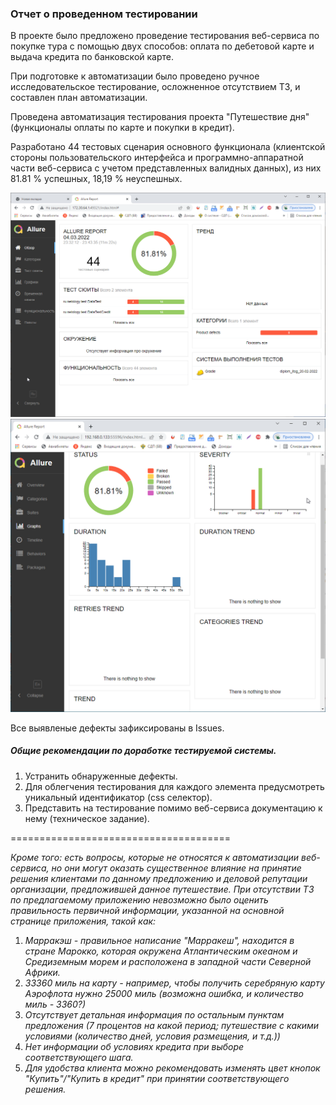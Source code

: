 ### Отчет о проведенном тестировании

В проекте было предложено проведение тестирования веб-сервиса по покупке тура с помощью двух способов: оплата по дебетовой карте и выдача кредита по банковской карте.

При подготовке к автоматизации было проведено ручное исследовательское тестирование, осложненное отсутствием ТЗ, и составлен план автоматизации. 

Проведена автоматизация тестирования проекта "Путешествие дня" (функционалы оплаты по карте и покупки в кредит).

Разработано 44 тестовых сценария основного функционала (клиентской стороны пользовательского интерфейса и программно-аппаратной части веб-сервиса с учетом представленных валидных данных), из них 81.81 % успешных, 18,19 % неуспешных.

![](../doc/chrome_CIc6N11lGc.png)
![](../doc/chrome_PgfytrK4oI.png)

Все выявленые дефекты зафиксированы в Issues.

##### Общие рекомендации по доработке тестируемой системы. 

1. Устранить обнаруженные дефекты.
2. Для облегчения тестирования для каждого элемента предусмотреть уникальный идентификатор (css селектор).
3. Представить на тестирование помимо веб-сервиса документацию к нему (техническое задание).

======================================

*Кроме того: есть вопросы, которые не относятся к автоматизации веб-сервиса, но они могут оказать существенное влияние на принятие решения клиентами по данному предложению и деловой репутации организации, предложившей данное путешествие.*
*При отсутствии ТЗ по предлагаемому приложению невозможно было оценить правильность первичной информации, указанной на основной странице приложения, такой как:*
1. *Марракэш - правильное написание "Марракеш", находится в стране Марокко, которая окружена Атлантическим океаном и Средиземным морем и расположена в западной части Северной Африки.*
2. *33360 миль на карту - например, чтобы получить серебряную карту Аэрофлота нужно 25000 миль (возможна ошибка, и количество миль - 3360?)*
3. *Отсутствует детальная информация по остальным пунктам предложения (7 процентов на какой период; путешествие с какими условиями (количество дней, условия размещения, и т.д.))*
4. *Нет информации об условиях кредита при выборе соответствующего шага.*
5. *Для удобства клиента можно рекомендовать изменять цвет кнопок "Купить"/"Купить в кредит" при принятии соответствующего решения.*
 